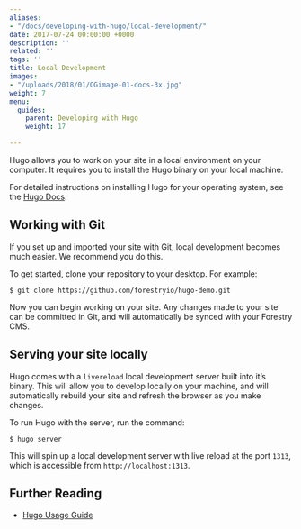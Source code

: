 ```yaml
---
aliases:
- "/docs/developing-with-hugo/local-development/"
date: 2017-07-24 00:00:00 +0000
description: ''
related: ''
tags: ''
title: Local Development
images:
- "/uploads/2018/01/OGimage-01-docs-3x.jpg"
weight: 7
menu:
  guides:
    parent: Developing with Hugo
    weight: 17

---
```

Hugo allows you to work on your site in a local environment on your computer. It requires you to install the Hugo binary on your local machine.

For detailed instructions on installing Hugo for your operating system, see the [Hugo Docs][1].

## Working with Git
If you set up and imported your site with Git, local development becomes much easier. We recommend you do this.

To get started, clone your repository to your desktop. For example:

	$ git clone https://github.com/forestryio/hugo-demo.git

Now you can begin working on your site. Any changes made to your site can be committed in Git, and will automatically be synced with your Forestry CMS.

## Serving your site locally
Hugo comes with a `livereload` local development server built into it’s binary. This will allow you to develop locally on your machine, and will automatically rebuild your site and refresh the browser as you make changes.

To run Hugo with the server, run the command:

	$ hugo server

This will spin up a local development server with live reload at the port `1313`, which is accessible from `http://localhost:1313`.

## Further Reading
- [Hugo Usage Guide](https://gohugo.io/overview/usage/)

[1]:	https://gohugo.io/overview/installing/
[2]:	https://app.forestry.io/dashboard
